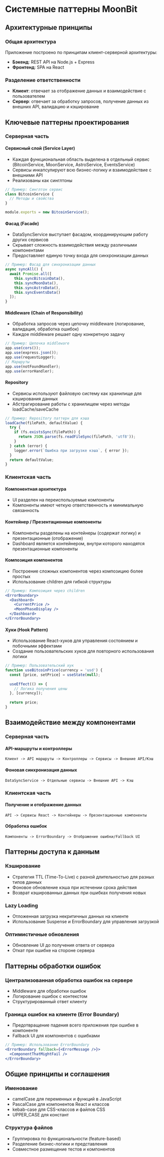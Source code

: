 # Системные паттерны MoonBit

## Архитектурные принципы

### Общая архитектура
Приложение построено по принципам клиент-серверной архитектуры:
- **Бэкенд**: REST API на Node.js + Express
- **Фронтенд**: SPA на React

### Разделение ответственности
- **Клиент**: отвечает за отображение данных и взаимодействие с пользователем
- **Сервер**: отвечает за обработку запросов, получение данных из внешних API, валидацию и кэширование

## Ключевые паттерны проектирования

### Серверная часть

#### Сервисный слой (Service Layer)
- Каждая функциональная область выделена в отдельный сервис (BitcoinService, MoonService, AstroService, EventsService)
- Сервисы инкапсулируют всю бизнес-логику и взаимодействие с внешними API
- Реализованы как синглтоны

```javascript
// Пример: Синглтон сервис
class BitcoinService {
  // Методы и свойства
}

module.exports = new BitcoinService();
```

#### Фасад (Facade)
- DataSyncService выступает фасадом, координирующим работу других сервисов
- Скрывает сложность взаимодействия между различными компонентами
- Предоставляет единую точку входа для синхронизации данных

```javascript
// Пример: Фасад для синхронизации данных
async syncAll() {
  await Promise.all([
    this.syncBitcoinData(),
    this.syncMoonData(),
    this.syncAstroData(),
    this.syncEventsData()
  ]);
}
```

#### Middleware (Chain of Responsibility)
- Обработка запросов через цепочку middleware (логирование, валидация, обработка ошибок)
- Каждое middleware решает одну конкретную задачу

```javascript
// Пример: Цепочка middleware
app.use(cors());
app.use(express.json());
app.use(requestLogger);
// Маршруты
app.use(notFoundHandler);
app.use(errorHandler);
```

#### Repository
- Сервисы используют файловую систему как хранилище для кэширования данных
- Абстрагирование работы с хранилищем через методы loadCache/saveCache

```javascript
// Пример: Repository паттерн для кэша
loadCache(filePath, defaultValue) {
  try {
    if (fs.existsSync(filePath)) {
      return JSON.parse(fs.readFileSync(filePath, 'utf8'));
    }
  } catch (error) {
    logger.error(`Ошибка при загрузке кэша`, { error });
  }
  return defaultValue;
}
```

### Клиентская часть

#### Компонентная архитектура
- UI разделен на переиспользуемые компоненты
- Компоненты имеют четкую ответственность и минимальную связанность

#### Контейнер / Презентационные компоненты
- Компоненты разделены на контейнеры (содержат логику) и презентационные (отображение)
- Dashboard является контейнером, внутри которого находятся презентационные компоненты

#### Композиция компонентов
- Построение сложных компонентов через композицию более простых
- Использование children для гибкой структуры

```jsx
// Пример: Композиция через children
<ErrorBoundary>
  <Dashboard>
    <CurrentPrice />
    <MoonPhaseDisplay />
  </Dashboard>
</ErrorBoundary>
```

#### Хуки (Hook Pattern)
- Использование React-хуков для управления состоянием и побочными эффектами
- Создание пользовательских хуков для повторного использования логики

```jsx
// Пример: Пользовательский хук
function useBitcoinPrice(currency = 'usd') {
  const [price, setPrice] = useState(null);
  
  useEffect(() => {
    // Логика получения цены
  }, [currency]);
  
  return price;
}
```

## Взаимодействие между компонентами

### Серверная часть

#### API-маршруты и контроллеры
```
Клиент -> API маршруты -> Контроллеры -> Сервисы -> Внешние API/Кэш
```

#### Фоновая синхронизация данных
```
DataSyncService -> Отдельные сервисы -> Внешние API -> Кэш
```

### Клиентская часть

#### Получение и отображение данных
```
API -> Сервисы React -> Контейнеры -> Презентационные компоненты
```

#### Обработка ошибок
```
Компоненты -> ErrorBoundary -> Отображение ошибки/Fallback UI
```

## Паттерны доступа к данным

### Кэширование
- Стратегия TTL (Time-To-Live) с разной длительностью для разных типов данных
- Фоновое обновление кэша при истечении срока действия
- Возврат кэшированных данных при ошибках получения новых

### Lazy Loading
- Отложенная загрузка некритичных данных на клиенте
- Использование Suspense и ErrorBoundary для управления загрузкой

### Оптимистичные обновления
- Обновление UI до получения ответа от сервера
- Откат при ошибке на стороне сервера

## Паттерны обработки ошибок

### Централизованная обработка ошибок на сервере
- Middleware для обработки ошибок
- Логирование ошибок с контекстом
- Структурированный ответ клиенту

### Граница ошибок на клиенте (Error Boundary)
- Предотвращение падения всего приложения при ошибке в компоненте
- Fallback UI для компонентов с ошибками

```jsx
// Пример: Использование ErrorBoundary
<ErrorBoundary fallback={<ErrorMessage />}>
  <ComponentThatMightFail />
</ErrorBoundary>
```

## Общие принципы и соглашения

### Именование
- camelCase для переменных и функций в JavaScript
- PascalCase для компонентов React и классов
- kebab-case для CSS-классов и файлов CSS
- UPPER_CASE для констант

### Структура файлов
- Группировка по функциональности (feature-based)
- Разделение бизнес-логики и представления
- Совместное размещение тестов и компонентов 